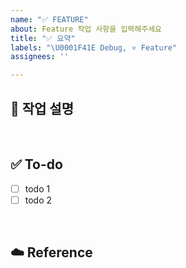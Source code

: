 ```yaml
---
name: "✅ FEATURE"
about: Feature 작업 사항을 입력해주세요
title: "✅ 요약"
labels: "\U0001F41E Debug, ⭐️ Feature"
assignees: ''

---
```


## 💼 작업 설명
<!-- 진행할 작업에 대해 간단하게 설명해주세요 -->

<br>

## ✅ To-do
<!-- 해당 작업을 수행하기 위해 해야 할 하위 태스크를 작성해주세요 -->
- [ ] todo 1
- [ ] todo 2
<br>

## ☁️ Reference


<br>
